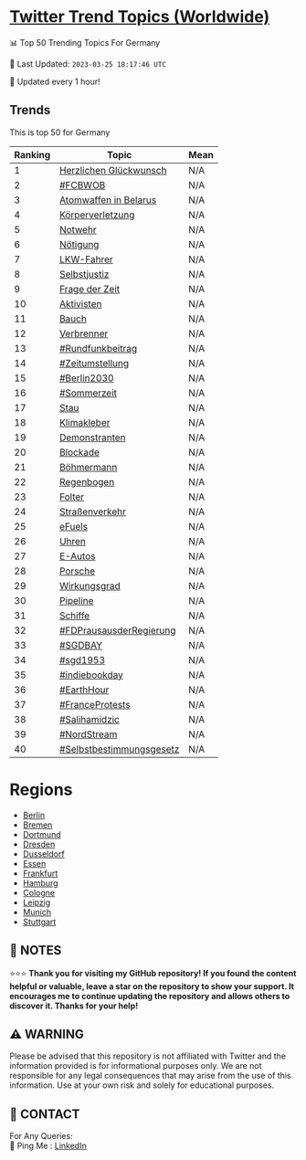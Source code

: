 [Twitter Trend Topics (Worldwide)](https://github.com/ErcinDedeoglu/Twitter-Trend-Topics)
==========


📊 Top 50 Trending Topics For Germany

📆 Last Updated: `2023-03-25 18:17:46 UTC`

🔧 Updated every 1 hour!


## Trends

This is top 50 for Germany

| Ranking | Topic | Mean |
| ------- | ------------ | ------------ |
| 1 | [Herzlichen Glückwunsch](http://twitter.com/search?q=Herzlichen+Gl%c3%bcckwunsch) | N/A |
| 2 | [#FCBWOB](http://twitter.com/search?q=%23FCBWOB) | N/A |
| 3 | [Atomwaffen in Belarus](http://twitter.com/search?q=Atomwaffen+in+Belarus) | N/A |
| 4 | [Körperverletzung](http://twitter.com/search?q=K%c3%b6rperverletzung) | N/A |
| 5 | [Notwehr](http://twitter.com/search?q=Notwehr) | N/A |
| 6 | [Nötigung](http://twitter.com/search?q=N%c3%b6tigung) | N/A |
| 7 | [LKW-Fahrer](http://twitter.com/search?q=LKW-Fahrer) | N/A |
| 8 | [Selbstjustiz](http://twitter.com/search?q=Selbstjustiz) | N/A |
| 9 | [Frage der Zeit](http://twitter.com/search?q=Frage+der+Zeit) | N/A |
| 10 | [Aktivisten](http://twitter.com/search?q=Aktivisten) | N/A |
| 11 | [Bauch](http://twitter.com/search?q=Bauch) | N/A |
| 12 | [Verbrenner](http://twitter.com/search?q=Verbrenner) | N/A |
| 13 | [#Rundfunkbeitrag](http://twitter.com/search?q=%23Rundfunkbeitrag) | N/A |
| 14 | [#Zeitumstellung](http://twitter.com/search?q=%23Zeitumstellung) | N/A |
| 15 | [#Berlin2030](http://twitter.com/search?q=%23Berlin2030) | N/A |
| 16 | [#Sommerzeit](http://twitter.com/search?q=%23Sommerzeit) | N/A |
| 17 | [Stau](http://twitter.com/search?q=Stau) | N/A |
| 18 | [Klimakleber](http://twitter.com/search?q=Klimakleber) | N/A |
| 19 | [Demonstranten](http://twitter.com/search?q=Demonstranten) | N/A |
| 20 | [Blockade](http://twitter.com/search?q=Blockade) | N/A |
| 21 | [Böhmermann](http://twitter.com/search?q=B%c3%b6hmermann) | N/A |
| 22 | [Regenbogen](http://twitter.com/search?q=Regenbogen) | N/A |
| 23 | [Folter](http://twitter.com/search?q=Folter) | N/A |
| 24 | [Straßenverkehr](http://twitter.com/search?q=Stra%c3%9fenverkehr) | N/A |
| 25 | [eFuels](http://twitter.com/search?q=eFuels) | N/A |
| 26 | [Uhren](http://twitter.com/search?q=Uhren) | N/A |
| 27 | [E-Autos](http://twitter.com/search?q=E-Autos) | N/A |
| 28 | [Porsche](http://twitter.com/search?q=Porsche) | N/A |
| 29 | [Wirkungsgrad](http://twitter.com/search?q=Wirkungsgrad) | N/A |
| 30 | [Pipeline](http://twitter.com/search?q=Pipeline) | N/A |
| 31 | [Schiffe](http://twitter.com/search?q=Schiffe) | N/A |
| 32 | [#FDPrausausderRegierung](http://twitter.com/search?q=%23FDPrausausderRegierung) | N/A |
| 33 | [#SGDBAY](http://twitter.com/search?q=%23SGDBAY) | N/A |
| 34 | [#sgd1953](http://twitter.com/search?q=%23sgd1953) | N/A |
| 35 | [#indiebookday](http://twitter.com/search?q=%23indiebookday) | N/A |
| 36 | [#EarthHour](http://twitter.com/search?q=%23EarthHour) | N/A |
| 37 | [#FranceProtests](http://twitter.com/search?q=%23FranceProtests) | N/A |
| 38 | [#Salihamidzic](http://twitter.com/search?q=%23Salihamidzic) | N/A |
| 39 | [#NordStream](http://twitter.com/search?q=%23NordStream) | N/A |
| 40 | [#Selbstbestimmungsgesetz](http://twitter.com/search?q=%23Selbstbestimmungsgesetz) | N/A |



# Regions

* [Berlin](</Germany/Berlin.md>)
* [Bremen](</Germany/Bremen.md>)
* [Dortmund](</Germany/Dortmund.md>)
* [Dresden](</Germany/Dresden.md>)
* [Dusseldorf](</Germany/Dusseldorf.md>)
* [Essen](</Germany/Essen.md>)
* [Frankfurt](</Germany/Frankfurt.md>)
* [Hamburg](</Germany/Hamburg.md>)
* [Cologne](</Germany/Cologne.md>)
* [Leipzig](</Germany/Leipzig.md>)
* [Munich](</Germany/Munich.md>)
* [Stuttgart](</Germany/Stuttgart.md>)



## 📝 NOTES

⭐⭐⭐ **Thank you for visiting my GitHub repository! If you found the content helpful or valuable, leave a star on the repository to show your support. It encourages me to continue updating the repository and allows others to discover it. Thanks for your help!**


## ⚠️ WARNING

Please be advised that this repository is not affiliated with Twitter and the information provided is for informational purposes only. We are not responsible for any legal consequences that may arise from the use of this information. Use at your own risk and solely for educational purposes.


## 📨 CONTACT

 For Any Queries:  
            🏓 Ping Me : [LinkedIn](https://www.linkedin.com/in/ercindedeoglu/)
